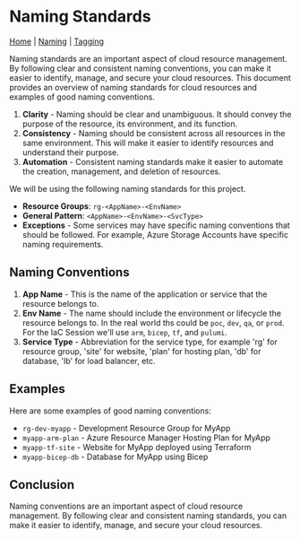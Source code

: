 # Naming Standards

[Home](wgc.md) | [Naming](wgcNaming.md) | [Tagging](wgcTagging.md) 

Naming standards are an important aspect of cloud resource management. By following clear and consistent naming conventions, you can make it easier to identify, manage, and secure your cloud resources. This document provides an overview of naming standards for cloud resources and examples of good naming conventions.

1. **Clarity** - Naming should be clear and unambiguous. It should convey the purpose of the resource, its environment, and its function.
2. **Consistency** - Naming should be consistent across all resources in the same environment. This will make it easier to identify resources and understand their purpose.
3. **Automation** - Consistent naming standards make it easier to automate the creation, management, and deletion of resources.

We will be using the following naming standards for this project.



- **Resource Groups**: `rg-<AppName>-<EnvName>`
- **General Pattern**: `<AppName>-<EnvName>-<SvcType>`
- **Exceptions** - Some services may have specific naming conventions that should be followed. For example, Azure Storage Accounts have specific naming requirements.

## Naming Conventions

1. **App Name** - This is the name of the application or service that the resource belongs to.
2. **Env Name** - The name should include the environment or lifecycle the resource belongs to. In the real world ths could be `poc`, `dev`, `qa`, or `prod`. For the IaC Session we'll use `arm`, `bicep`, `tf`, and `pulumi`.
3. **Service Type** - Abbreviation for the service type, for example 'rg' for resource group, 'site' for website, 'plan' for hosting plan, 'db' for database, 'lb' for load balancer, etc.

## Examples

Here are some examples of good naming conventions:

- `rg-dev-myapp` - Development Resource Group for MyApp
- `myapp-arm-plan` - Azure Resource Manager Hosting Plan for MyApp
- `myapp-tf-site` - Website for MyApp deployed using Terraform
- `myapp-bicep-db` - Database for MyApp using Bicep

## Conclusion

Naming conventions are an important aspect of cloud resource management. By following clear and consistent naming standards, you can make it easier to identify, manage, and secure your cloud resources.
